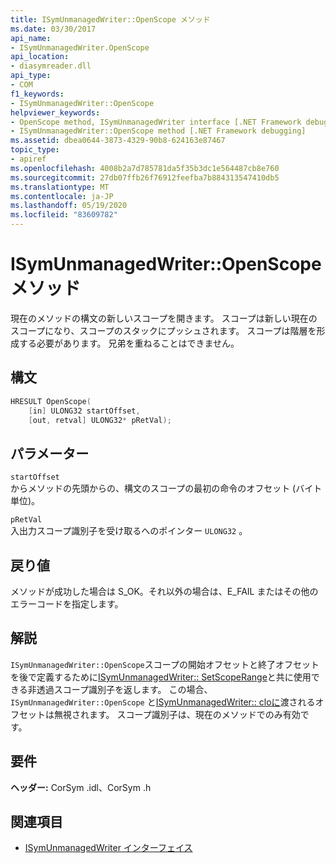 ```yaml
---
title: ISymUnmanagedWriter::OpenScope メソッド
ms.date: 03/30/2017
api_name:
- ISymUnmanagedWriter.OpenScope
api_location:
- diasymreader.dll
api_type:
- COM
f1_keywords:
- ISymUnmanagedWriter::OpenScope
helpviewer_keywords:
- OpenScope method, ISymUnmanagedWriter interface [.NET Framework debugging]
- ISymUnmanagedWriter::OpenScope method [.NET Framework debugging]
ms.assetid: dbea0644-3873-4329-90b8-624163e87467
topic_type:
- apiref
ms.openlocfilehash: 4008b2a7d785781da5f35b3dc1e564487cb8e760
ms.sourcegitcommit: 27db07ffb26f76912feefba7b884313547410db5
ms.translationtype: MT
ms.contentlocale: ja-JP
ms.lasthandoff: 05/19/2020
ms.locfileid: "83609782"
---
```

# <a name="isymunmanagedwriteropenscope-method"></a>ISymUnmanagedWriter::OpenScope メソッド
現在のメソッドの構文の新しいスコープを開きます。 スコープは新しい現在のスコープになり、スコープのスタックにプッシュされます。 スコープは階層を形成する必要があります。 兄弟を重ねることはできません。  
  
## <a name="syntax"></a>構文  
  
```cpp  
HRESULT OpenScope(  
    [in] ULONG32 startOffset,  
    [out, retval] ULONG32* pRetVal);  
```  
  
## <a name="parameters"></a>パラメーター  
 `startOffset`  
 からメソッドの先頭からの、構文のスコープの最初の命令のオフセット (バイト単位)。  
  
 `pRetVal`  
 入出力スコープ識別子を受け取るへのポインター `ULONG32` 。  
  
## <a name="return-value"></a>戻り値  
 メソッドが成功した場合は S_OK。それ以外の場合は、E_FAIL またはその他のエラーコードを指定します。  
  
## <a name="remarks"></a>解説  
 `ISymUnmanagedWriter::OpenScope`スコープの開始オフセットと終了オフセットを後で定義するために[ISymUnmanagedWriter:: SetScopeRange](../../../../docs/framework/unmanaged-api/diagnostics/isymunmanagedwriter-setscoperange-method.md)と共に使用できる非透過スコープ識別子を返します。 この場合、 `ISymUnmanagedWriter::OpenScope` と[ISymUnmanagedWriter:: cloに](isymunmanagedwriter-closescope-method.md)渡されるオフセットは無視されます。 スコープ識別子は、現在のメソッドでのみ有効です。  
  
## <a name="requirements"></a>要件  
 **ヘッダー:** CorSym .idl、CorSym .h  
  
## <a name="see-also"></a>関連項目

- [ISymUnmanagedWriter インターフェイス](isymunmanagedwriter-interface.md)
